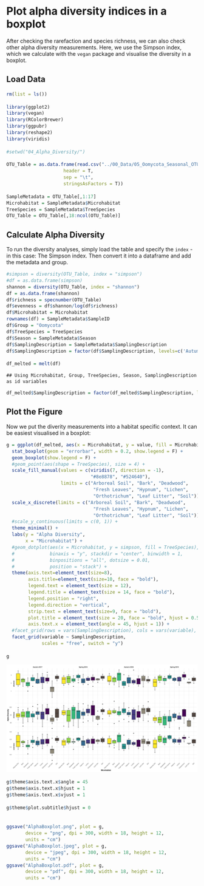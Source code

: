 Plot alpha diversity indices in a boxplot
================

After checking the rarefaction and species richness, we can also check
other alpha diversity measurements. Here, we use the Simpson index,
which we calculate with the `vegan` package and visualise the diversity
in a boxplot.

## Load Data

``` r
rm(list = ls())

library(ggplot2)
library(vegan)
library(RColorBrewer)
library(ggpubr)
library(reshape2)
library(viridis)

#setwd("04_Alpha_Diversity/")

OTU_Table = as.data.frame(read.csv("../00_Data/05_Oomycota_Seasonal_OTU_Table_min-freq-1172_transposed_withMetadata.tsv", 
                     header = T, 
                     sep = "\t", 
                     stringsAsFactors = T))

SampleMetadata = OTU_Table[,1:17]
Microhabitat = SampleMetadata$Microhabitat
TreeSpecies = SampleMetadata$TreeSpecies
OTU_Table = OTU_Table[,18:ncol(OTU_Table)]
```

## Calculate Alpha Diversity

To run the diversity analyses, simply load the table and specify the
`index` - in this case: The Simpson index. Then convert it into a
dataframe and add the metadata and group.

``` r
#simpson = diversity(OTU_Table, index = "simpson")
#df = as.data.frame(simpson)
shannon = diversity(OTU_Table, index = "shannon")
df = as.data.frame(shannon)
df$richness = specnumber(OTU_Table)
df$evenness = df$shannon/log(df$richness)
df$Microhabitat = Microhabitat
rownames(df) = SampleMetadata$SampleID
df$Group = "Oomycota"
df$TreeSpecies = TreeSpecies
df$Season = SampleMetadata$Season
df$SamplingDescription = SampleMetadata$SamplingDescription
df$SamplingDescription = factor(df$SamplingDescription, levels=c('Autumn 2017','Spring 2018','Autumn 2018','Spring 2019'))

df_melted = melt(df)
```

    ## Using Microhabitat, Group, TreeSpecies, Season, SamplingDescription as id variables

``` r
df_melted$SamplingDescription = factor(df_melted$SamplingDescription, levels=c('Autumn 2017','Spring 2018','Autumn 2018','Spring 2019'))
```

## Plot the Figure

Now we put the diverity measurements into a habitat specific context. It
can be easiest visualised in a boxplot:

``` r
g = ggplot(df_melted, aes(x = Microhabitat, y = value, fill = Microhabitat)) + 
  stat_boxplot(geom = "errorbar", width = 0.2, show.legend = F) +
  geom_boxplot(show.legend = F) + 
  #geom_point(aes(shape = TreeSpecies), size = 4) +
  scale_fill_manual(values = c(viridis(7, direction = -1), 
                               "#8e8878", "#524640"), 
                    limits = c("Arboreal Soil", "Bark", "Deadwood", 
                                "Fresh Leaves", "Hypnum", "Lichen", 
                                "Orthotrichum", "Leaf Litter", "Soil")) + 
  scale_x_discrete(limits = c("Arboreal Soil", "Bark", "Deadwood", 
                                "Fresh Leaves", "Hypnum", "Lichen", 
                                "Orthotrichum", "Leaf Litter", "Soil")) + 
  #scale_y_continuous(limits = c(0, 1)) +
  theme_minimal() + 
  labs(y = "Alpha Diversity", 
       x = "Microhabitat") +
  #geom_dotplot(aes(x = Microhabitat, y = simpson, fill = TreeSpecies), 
  #             binaxis = "y", stackdir = "center", binwidth = 1, 
  #             binpositions = "all", dotsize = 0.01, 
  #             position = "stack") +
  theme(axis.text=element_text(size=8), 
        axis.title=element_text(size=10, face = "bold"), 
        legend.text = element_text(size = 12), 
        legend.title = element_text(size = 14, face = "bold"), 
        legend.position = "right", 
        legend.direction = "vertical", 
        strip.text = element_text(size=9, face = "bold"), 
        plot.title = element_text(size = 20, face = "bold", hjust = 0.5), 
        axis.text.x = element_text(angle = 45, hjust = 1)) + 
  #facet_grid(rows = vars(SamplingDescription), cols = vars(variable), scales = "free")
  facet_grid(variable ~ SamplingDescription, 
             scales = "free", switch = "y")

g
```

![](Seasonal_AlphaBoxplot_files/figure-gfm/OomycotaAlphaBoxPlot-1.png)<!-- -->

``` r
g$theme$axis.text.x$angle = 45
g$theme$axis.text.x$hjust = 1
g$theme$axis.text.x$vjust = 1

g$theme$plot.subtitle$hjust = 0


ggsave("AlphaBoxplot.png", plot = g, 
       device = "png", dpi = 300, width = 18, height = 12, 
       units = "cm")
ggsave("AlphaBoxplot.jpeg", plot = g, 
       device = "jpeg", dpi = 300, width = 18, height = 12, 
       units = "cm")
ggsave("AlphaBoxplot.pdf", plot = g, 
       device = "pdf", dpi = 300, width = 18, height = 12, 
       units = "cm")
```
